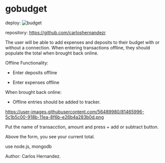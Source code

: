 # gobudget

deploy: 
![budget](https://user-images.githubusercontent.com/56489980/81465996-5c1b5c00-918b-11ea-8f6b-e26b4a283b0d.png)

repository: 
https://github.com/carloshernandezr

The user will be able to add expenses and deposits to their budget with or without a connection. When entering transactions offline, they should populate the total when brought back online.

Offline Functionality:

  * Enter deposits offline

  * Enter expenses offline

When brought back online:

  * Offline entries should be added to tracker.
  
  https://user-images.githubusercontent.com/56489980/81465996-5c1b5c00-918b-11ea-8f6b-e26b4a283b0d.png
  
  
  Put the name of transacction, amount and press + add or subtract button.
  
  Above the form, you see your current total.
  
  use node.js, mongodb
  
  
  Author: Carlos Hernandez.

